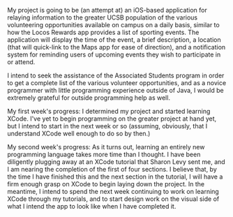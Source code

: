 My project is going to be (an attempt at) an iOS-based application for relaying information to the greater UCSB population of the various volunteering opportunities available on campus on a daily basis, similar to how the Locos Rewards app provides a list of sporting events. The application will display the time of the event, a brief description, a location (that will quick-link to the Maps app for ease of direction), and a notification system for reminding users of upcoming events they wish to participate in or attend.

I intend to seek the assistance of the Associated Students program in order to get a complete list of the various volunteer opportunities, and as a novice programmer with little programming experience outside of Java, I would be extremely grateful for outside programming help as well.

My first week's progress: I determined my project and started learning XCode. I've yet to begin programming on the greater project at hand yet, but I intend to start in the next week or so (assuming, obviously, that I understand XCode well enough to do so by then.)

My second week's progress: As it turns out, learning an entirely new programming language takes more time than I thought. I have been diligently plugging away at an XCode tutorial that Sharon Levy sent me, and I am nearing the completion of the first of four sections. I believe that, by the time I have finished this and the next section in the tutorial, I will have a firm enough grasp on XCode to begin laying down the project. In the meantime, I intend to spend the next week continuing to work on learning XCode through my tutorials, and to start design work on the visual side of what I intend the app to look like when I have completed it. 
